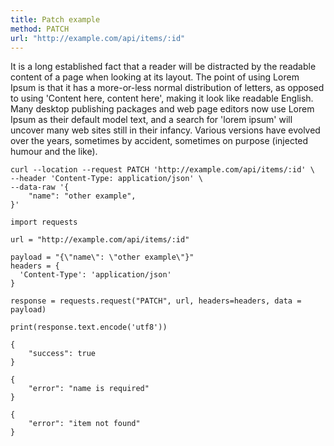 ```yaml
---
title: Patch example
method: PATCH
url: "http://example.com/api/items/:id"
---
```


It is a long established fact that a reader will be distracted by the readable content of a page when looking at its layout. The point of using Lorem Ipsum is that it has a more-or-less normal distribution of letters, as opposed to using 'Content here, content here', making it look like readable English. Many desktop publishing packages and web page editors now use Lorem Ipsum as their default model text, and a search for 'lorem ipsum' will uncover many web sites still in their infancy. Various versions have evolved over the years, sometimes by accident, sometimes on purpose (injected humour and the like).


```request:cURL
curl --location --request PATCH 'http://example.com/api/items/:id' \
--header 'Content-Type: application/json' \
--data-raw '{
	"name": "other example",
}'
```

```request:Python
import requests

url = "http://example.com/api/items/:id"

payload = "{\"name\": \"other example\"}"
headers = {
  'Content-Type': 'application/json'
}

response = requests.request("PATCH", url, headers=headers, data = payload)

print(response.text.encode('utf8'))
```

```response:200
{
	"success": true
}
```

```response:402
{
	"error": "name is required"
}
```

```response:404
{
	"error": "item not found"
}
```